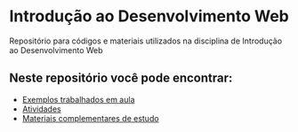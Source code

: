 # Introdução ao Desenvolvimento Web
Repositório para códigos e materiais utilizados na disciplina de Introdução ao Desenvolvimento Web

## Neste repositório você pode encontrar:

- [Exemplos trabalhados em aula](Exemplos)
- [Atividades](atividades)
- [Materiais complementares de estudo](materiais-complementares)
